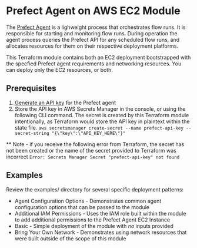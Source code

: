 # Prefect Agent on AWS EC2 Module

The [Prefect Agent](https://docs.prefect.io/orchestration/agents/overview.html) is a lighweight process that orchestrates flow runs.  It is responsible for starting and monitoring flow runs. During operation the agent process queries the Prefect API for any scheduled flow runs, and allocates resources for them on their respective deployment platforms.

This Terraform module contains both an EC2 deployment bootstrapped with the specfied Prefect agent requirements and networking resources. You can deploy only the EC2 resources, or both.

## Prerequisites

1. [Generate an API key](https://docs.prefect.io/orchestration/concepts/api_keys.html#using-api-keys) for the Prefect agent
2. Store the API key in AWS Secrets Manager in the console, or using the following CLI command.  The secret is created by this Terraform module intentionally, as Terraform would store the API key in plaintext within the state file.
`aws secretsmanager create-secret --name prefect-api-key --secret-string "{\"key\":\"API_KEY_HERE\"}"`

** Note - if you receive the following error from Terraform, the secret has not been created or the name of the secret provided to Terraform was incorrect
`Error: Secrets Manager Secret "prefect-api-key" not found`

## Examples

Review the examples/ directory for several specific deployment patterns:
* Agent Configuration Options - Demonstrates common agent configuration options that can be passed to the module  
* Additional IAM Permissions - Uses the IAM role built within the module to add additional permissions to the Prefect Agent EC2 Instance
* Basic - Simple deployment of the module with *no* inputs provided
* Bring Your Own Network - Demonstrates using network resources that were built outside of the scope of this module 
